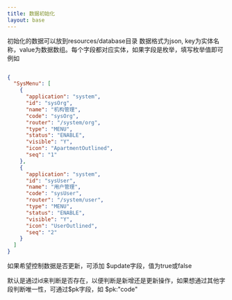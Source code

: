 ```yaml
---
title: 数据初始化
layout: base
---
```


初始化的数据可以放到resources/database目录
数据格式为json, key为实体名称，value为数据数组。每个字段都对应实体，如果字段是枚举，填写枚举值即可
例如 
```json

{
  "SysMenu": [
    {
      "application": "system",
      "id": "sysOrg",
      "name": "机构管理",
      "code": "sysOrg",
      "router": "/system/org",
      "type": "MENU",
      "status": "ENABLE",
      "visible": "Y",
      "icon": "ApartmentOutlined",
      "seq": "1"
    },
    {
      "application": "system",
      "id": "sysUser",
      "name": "用户管理",
      "code": "sysUser",
      "router": "/system/user",
      "type": "MENU",
      "status": "ENABLE",
      "visible": "Y",
      "icon": "UserOutlined",
      "seq": "2"
    }
  ]
}

```

如果希望控制数据是否更新，可添加 $update字段，值为true或false

默认是通过id来判断是否存在，以便判断是新增还是更新操作，如果想通过其他字段判断唯一性，可通过$pk字段，如 $pk:"code"

